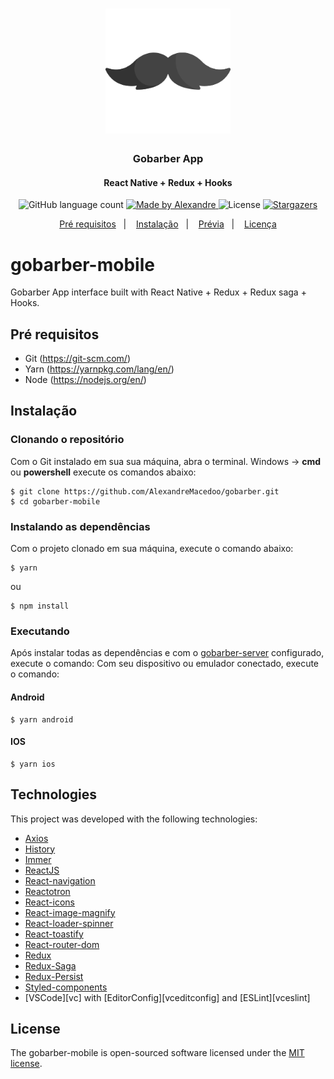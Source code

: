 <h1 align="center" >
  <img alt="Github" title="Github" src=".github/gobarber-mustache-icon.png" width="200px"/>
</h1>


<h3 align="center">
  Gobarber App
</h3>

<h4 align="center">
  React Native + Redux + Hooks
</h4>

<p align="center">
  <img alt="GitHub language count" src="https://img.shields.io/github/languages/count/AlexandreMacedoo/gobarber?color=%2304D361">

  <a href="https://github.com/AlexandreMacedoo">
    <img alt="Made by Alexandre" src="https://img.shields.io/badge/made%20by-Alexandre-%2304D361">
  </a>

  <img alt="License" src="https://img.shields.io/badge/license-MIT-%2304D361">

  <a href="https://github.com/AlexandreMacedoo/gobarber/stargazers">
    <img alt="Stargazers" src="https://img.shielssds.io/github/stars/AlexandreMacedoo/gobarber?style=social">
  </a>
</p>

<p align="center">
  <a href="#pré-requisitos">Pré requisitos</a>&nbsp;&nbsp;&nbsp;|&nbsp;&nbsp;&nbsp;
  <a href="#instalação">Instalação</a>&nbsp;&nbsp;&nbsp;|&nbsp;&nbsp;&nbsp;
  <a href="#prévia">Prévia</a>&nbsp;&nbsp;&nbsp;|&nbsp;&nbsp;&nbsp;
  <a href="#license">Licença</a>
</p>

# gobarber-mobile
Gobarber App interface built with React Native + Redux + Redux saga + Hooks.

## Pré requisitos

- Git (https://git-scm.com/)
- Yarn (https://yarnpkg.com/lang/en/)
- Node (https://nodejs.org/en/)

## Instalação
### Clonando o repositório
Com o Git instalado em sua sua máquina, abra o terminal.
Windows -> **cmd** ou **powershell** execute os comandos abaixo:
```ssh
$ git clone https://github.com/AlexandreMacedoo/gobarber.git
$ cd gobarber-mobile
```
### Instalando as dependências
Com o projeto clonado em sua máquina, execute o comando abaixo:

```ssh
$ yarn
```
ou
```ssh
$ npm install
```

### Executando
Após instalar todas as dependências e com o [gobarber-server](https://github.com/AlexandreMacedoo/gobarber/server) configurado, execute o comando:
Com seu dispositivo ou emulador conectado, execute o comando:

#### Android
```ssh
$ yarn android
```
#### IOS
```ssh
$ yarn ios
```

## Technologies
This project was developed with the following technologies:

-  [Axios](https://github.com/axios/axios)
-  [History](https://www.npmjs.com/package/history)
-  [Immer](https://github.com/immerjs/immer)
-  [ReactJS](https://reactjs.org/)
-  [React-navigation]()
-  [Reactotron](https://infinite.red/reactotron)
-  [React-icons](https://react-icons.netlify.com/)
-  [React-image-magnify](https://www.npmjs.com/package/react-image-magnify)
-  [React-loader-spinner](https://github.com/mhnpd/react-loader-spinner)
-  [React-toastify](https://fkhadra.github.io/react-toastify/)
-  [React-router-dom](https://www.npmjs.com/package/react-router-dom)
-  [Redux](https://redux.js.org/)
-  [Redux-Saga](https://redux-saga.js.org/)
-  [Redux-Persist](https://github.com/rt2zz/redux-persist)
-  [Styled-components](https://www.styled-components.com/)
-  [VSCode][vc] with [EditorConfig][vceditconfig] and [ESLint][vceslint]

## License
The gobarber-mobile is open-sourced software licensed under the [MIT license](https://opensource.org/licenses/MIT).
